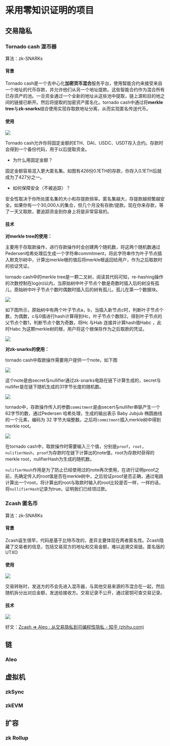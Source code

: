 # 采用零知识证明的项目

## 交易隐私

### Tornado cash 混币器

算法：zk-SNARKs

#### 背景

Tornado cash是一个去中心化**加密货币混合**服务平台，使用智能合约来接受来自一个地址的代币存款，并允许他们从另一个地址提款。这些智能合约作为混合所有已存资产的池。一旦资金通过一个全新的地址从这些池中提取，链上源和目的地之间的链接已断开。然后将提取的加密资产匿名化。tornado cash中通过将**merkle tree**与**zk-snarks**结合使用实现存取款地址分离，从而实现匿名传送代币。

#### 使用

![](../img/tornado_cash.png)

Tornado cash允许你将固定金额的ETH、DAI、USDC、USDT存入合约。存款时会得到一个备份代码，用于以后提取资金。

- 为什么用固定金额？

固定金额容易混入更大匿名集。如图有426份0.1ETH的存款，你存入0.1ETH后就成为了427分之一。

- 如何保障安全（不被追踪）？

安全性取决于你所处匿名集的大小和存提款频率。匿名集越大，存提款越频繁越安全。如果你有一个30,000人的集合，但几个月没有存款/提款。现在你来存款，等了一天又取款，要追踪资金到你身上将是非常容易的。

#### 技术

**对merkle tree的使用：**

主要用于存取款操作，进行存款操作时会创建两个随机数，将这两个随机数通过Pedersen哈希处理后生成一个字符串commitment，将此字符串作为叶子节点插入默克尔树中，计算出merkle根的值后将merkle根返回给用户，作为之后取款时的验证凭证。

tornado cash中的merkle tree是一颗二叉树，阅读其代码可知，re-hashing操作的次数控制在log(n)以内，当原始树中叶子节点个数是奇数时插入后的树没有孤儿，原始树中叶子节点个数时偶数时插入后的树有孤儿，孤儿在第一个数据块。

![](../img/tornado_cash_1.png)

如下图所示，原始树中有两个叶子节点a，b，当插入新节点c时，判断叶子节点个数，为偶数，c与0值进行hash计算得到Hc，叶子节点个数除2，得到叶子节点的父节点个数1，判断节点个数为奇数，将Hc 与Hab 连接并计算hash值Habc ，此时Habc 为这颗merkle树的根，用户将这个根保存作为之后取款的凭证。

![](../img/tornado_cash_2.png)

**对zk-snarks的使用：**

tornado cash中取款操作需要用户提供一个note，如下图

![](../img/tornado_cash_3.png)

这个note是由secret与nullifier通过zk-snarks电路在链下计算生成的，secret与nullifer是在链下随机生成的31字节长度的随机数。

![](../img/tornado_cash_4.png)

tornado中，存款操作传入的参数`commitment`是由secert与nullifer串联产生一个62字节的数，通过Pedersen 哈希处理，生成的输出表示 Baby Jubjub 椭圆曲线的一个元素，编码为 32 字节大端整数。之后将`commitment`插入merkle树中得到merkle root。

![](../img/tornado_cash_5.png)

在tornado cash中，取款操作时需要输入三个值，分别是`proof`，`root`，`nulifierHash`，`proof`为存款时在链下计算出的note值，root为存款时获得的merkle root，nulifierHash为生成的随机数。

`nulifierHash`作用是为了防止已经使用过的note再次使用，在进行证明proof之前，先确定传入的root值是否在merkle树中，之后验证proof是否正确，通过电路计算出一个root，将计算出的root与取款时输入的root比较是否一样，一样的话，将`nullifierHash`记录为true，证明我们已经领过款。

### Zcash 匿名币

算法：zk-SNARKs

#### 背景

Zcash诞生很早，代码是基于比特币改的，差异主要体现在两者匿名性。Zcash隐藏了交易者的信息，包括交易双方的地址和交易金额，难以追溯交易链。匿名版的UTXO

#### 使用

![](../img/zcash.png)

交易转账时，发送方的币会先进入混币器，与其他交易来源的币混合在一起，然后随机拆分出对应金额，发送给接收方。交易记录不公开，通过密钥可查交易记录。

#### 技术

![](../img/zcash_1.jpg)

好文：[Zcash => Aleo : 从交易隐私到可编程性隐私 - 知乎 (zhihu.com)](https://zhuanlan.zhihu.com/p/559171605)

## 链

### Aleo

## 虚拟机

### zkSync

### zkEVM

## 扩容

### zk Rollup
